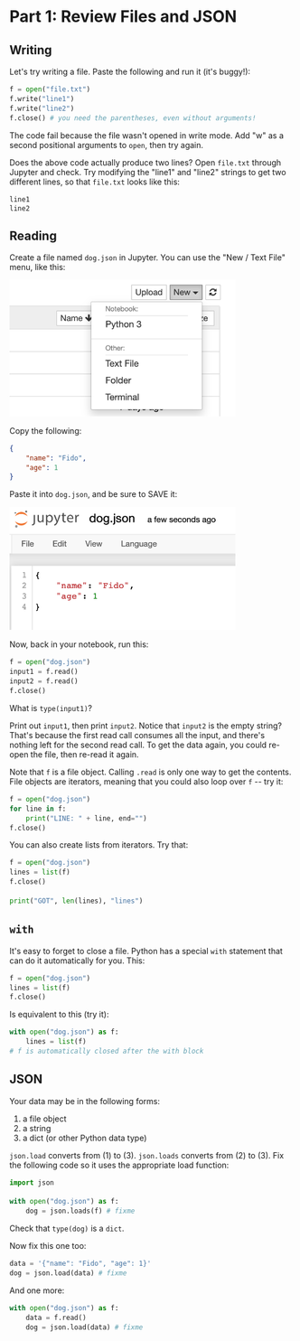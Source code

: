 # Part 1: Review Files and JSON

## Writing

Let's try writing a file.  Paste the following and run it (it's buggy!):

```python
f = open("file.txt")
f.write("line1")
f.write("line2")
f.close() # you need the parentheses, even without arguments!
```

The code fail because the file wasn't opened in write mode.  Add "w"
as a second positional arguments to `open`, then try again.

Does the above code actually produce two lines?  Open `file.txt`
through Jupyter and check.  Try modifying the "line1" and "line2"
strings to get two different lines, so that `file.txt` looks like this:

```
line1
line2
```

## Reading

Create a file named `dog.json` in Jupyter.  You can use the "New / Text File" menu, like this:

<img src="part1/1.png" width=400>

Copy the following:

```json
{
    "name": "Fido",
    "age": 1
}
```

Paste it into `dog.json`, and be sure to SAVE it:

<img src="part1/2.png" width=400>

Now, back in your notebook, run this:

```python
f = open("dog.json")
input1 = f.read()
input2 = f.read()
f.close()
```

What is `type(input1)`?

Print out `input1`, then print `input2`.  Notice that `input2` is the
empty string?  That's because the first read call consumes all the
input, and there's nothing left for the second read call.  To get the
data again, you could re-open the file, then re-read it again.

Note that `f` is a file object.  Calling `.read` is only one way to
get the contents.  File objects are iterators, meaning that you could also loop over `f` -- try it:

```python
f = open("dog.json")
for line in f:
    print("LINE: " + line, end="")
f.close()
```

You can also create lists from iterators.  Try that:

```python
f = open("dog.json")
lines = list(f)
f.close()

print("GOT", len(lines), "lines")
```

## `with`

It's easy to forget to close a file.  Python has a special `with`
statement that can do it automatically for you.  This:

```python
f = open("dog.json")
lines = list(f)
f.close()
```

Is equivalent to this (try it):

```python
with open("dog.json") as f:
    lines = list(f)
# f is automatically closed after the with block
```

## JSON

Your data may be in the following forms:

1. a file object
2. a string
3. a dict (or other Python data type)

`json.load` converts from (1) to (3).  `json.loads` converts from (2)
to (3).  Fix the following code so it uses the appropriate load
function:

```python
import json

with open("dog.json") as f:
    dog = json.loads(f) # fixme
```

Check that `type(dog)` is a `dict`.

Now fix this one too:

```python
data = '{"name": "Fido", "age": 1}'
dog = json.load(data) # fixme
```

And one more:

```python
with open("dog.json") as f:
    data = f.read()
    dog = json.load(data) # fixme
```
